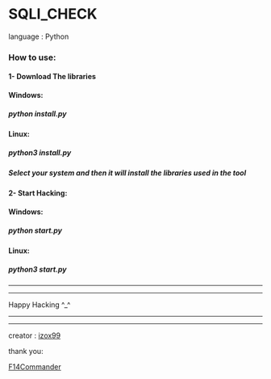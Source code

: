 # SQLI_CHECK
language : Python

### How to use:

#### 1- Download The libraries

#### Windows:
##### python install.py
#### Linux:
##### python3 install.py
##### Select your system and then it will install the libraries used in the tool

#### 2- Start Hacking:

#### Windows:
##### python start.py
#### Linux:
##### python3 start.py

______________________________________________________________________________________________________________________________________________________________________

______________________________________________________________________________________________________________________________________________________________________


Happy Hacking ^_^ 

______________________________________________________________________________________________________________________________________________________________________

______________________________________________________________________________________________________________________________________________________________________

creator :
[izox99](https://twitter.com/izox99 "izox99")

thank you:

[F14Commander](https://twitter.com/F14Commander "F14Commander")
